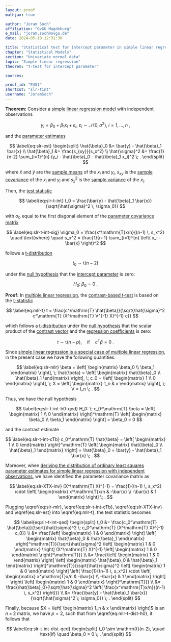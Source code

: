 ```yaml
---
layout: proof
mathjax: true

author: "Joram Soch"
affiliation: "OvGU Magdeburg"
e_mail: "joram.soch@ovgu.de"
date: 2024-05-10 12:31:30

title: "Statistical test for intercept parameter in simple linear regression model"
chapter: "Statistical Models"
section: "Univariate normal data"
topic: "Simple linear regression"
theorem: "t-test for intercept parameter"

sources:

proof_id: "P451"
shortcut: "slr-tint"
username: "JoramSoch"
---
```



**Theorem:** Consider a [simple linear regression model](/D/slr) with independent observations

$$ \label{eq:slr}
y_i = \beta_0 + \beta_1 x_i + \varepsilon_i, \; \varepsilon_i \sim \mathcal{N}(0, \sigma^2), \; i = 1,\ldots,n \; ,
$$

and the [parameter estimates](/P/slr-mle)

$$ \label{eq:slr-est}
\begin{split}
\hat{\beta}_0 &= \bar{y} - \hat{\beta}_1 \bar{x} \\
\hat{\beta}_1 &= \frac{s_{xy}}{s_x^2} \\
\hat{\sigma}^2 &= \frac{1}{n-2} \sum_{i=1}^{n} (y_i - \hat{\beta}_0 - \hat{\beta}_1 x_i)^2 \; .
\end{split}
$$

where $\bar{x}$ and $\bar{y}$ are the [sample means](/D/mean-samp) of the $x_i$ and $y_i$, $s_{xy}$ is the [sample covariance](/D/cov-samp) of the $x_i$ and $y_i$ and $s_x^2$ is the [sample variance](/D/var-samp) of the $x_i$.

Then, the [test statistic](/D/tstat)

$$ \label{eq:slr-t-int}
t_0 = \frac{\bar{y} - \hat{\beta}_1 \bar{x}}{\sqrt{\hat{\sigma}^2 \; \sigma_0}}
$$

with $\sigma_0$ equal to the first diagonal element of the [parameter covariance matrix](/P/slr-olsdist)

$$ \label{eq:slr-t-int-sig}
\sigma_0 = \frac{x^\mathrm{T}x/n}{(n-1) \, s_x^2} \quad \text{where} \quad s_x^2 = \frac{1}{n-1} \sum_{i=1}^{n} \left( x_i - \bar{x} \right)^2
$$

follows a [t-distribution](/D/t)

$$ \label{eq:slr-t-int-dist}
t_0 \sim \mathrm{t}(n-2)
$$

under the [null hypothesis](/D/h0) that the [intercept parameter](/D/slr) is zero:

$$ \label{eq:slr-t-int-h0}
H_0: \; \beta_0 = 0 \; .
$$


**Proof:** In [multiple linear regression](/D/mlr), the [contrast-based t-test](/P/mlr-t) is based on the [t-statistic](/D/tstat)

$$ \label{eq:mlr-t}
t = \frac{c^\mathrm{T} \hat{\beta}}{\sqrt{\hat{\sigma}^2 c^\mathrm{T} (X^\mathrm{T} V^{-1} X)^{-1} c}}
$$

which follows a [t-distribution](/D/t) under the [null hypothesis](/D/h0) that the scalar product of the [contrast vector](/D/tcon) and the [regression coefficients](/D/mlr) is zero: 

$$ \label{eq:mlr-t-dist-h0}
t \sim \mathrm{t}(n-p), \quad \text{if} \quad c^\mathrm{T} \beta = 0 \; .
$$

Since [simple linear regression is a special case of multiple linear regression](/P/slr-mlr), in the present case we have the following quantities:

$$ \label{eq:slr-mlr}
\beta = \left[ \begin{matrix} \beta_0 \\ \beta_1 \end{matrix} \right], \;
\hat{\beta} = \left[ \begin{matrix} \hat{\beta}_0 \\ \hat{\beta}_1 \end{matrix} \right], \;
c_0 = \left[ \begin{matrix} 1 \\ 0 \end{matrix} \right], \;
X = \left[ \begin{matrix} 1_n & x \end{matrix} \right], \;
V = I_n \; .
$$

Thus, we have the null hypothesis

$$ \label{eq:slr-t-int-h0-qed}
H_0: \; c_0^\mathrm{T} \beta = \left[ \begin{matrix} 1 \\ 0 \end{matrix} \right]^\mathrm{T} \left[ \begin{matrix} \beta_0 \\ \beta_1 \end{matrix} \right] = \beta_0 = 0
$$

and the contrast estimate

$$ \label{eq:slr-t-int-cTb}
c_0^\mathrm{T} \hat{\beta} = \left[ \begin{matrix} 1 \\ 0 \end{matrix} \right]^\mathrm{T} \left[ \begin{matrix} \hat{\beta}_0 \\ \hat{\beta}_1 \end{matrix} \right] = \hat{\beta}_0 = \bar{y} - \hat{\beta}_1 \bar{x} \; .
$$

Moreover, when [deriving the distribution of ordinary least squares parameter estimates for simple linear regression with independent observations](/P/slr-olsdist), we have identified the parameter covariance matrix as

$$ \label{eq:slr-XTX-inv}
(X^\mathrm{T} X)^{-1} = \frac{1}{(n-1) \, s_x^2} \cdot \left[ \begin{matrix} x^\mathrm{T}x/n & -\bar{x} \\ -\bar{x} & 1 \end{matrix} \right] \; .
$$

Plugging \eqref{eq:slr-mlr}, \eqref{eq:slr-t-int-cTb}, \eqref{eq:slr-XTX-inv} and \eqref{eq:slr-est} into \eqref{eq:mlr-t}, the test statistic becomes

$$ \label{eq:slr-t-int-qed}
\begin{split}
t_0 &= \frac{c_0^\mathrm{T} \hat{\beta}}{\sqrt{\hat{\sigma}^2 \; c_0^\mathrm{T} (X^\mathrm{T} X)^{-1} c_0}} \\
&= \frac{\left[ \begin{matrix} 1 & 0 \end{matrix} \right] \left[ \begin{matrix} \hat{\beta}_0 & \hat{\beta}_1 \end{matrix} \right]^\mathrm{T}}{\sqrt{\hat{\sigma}^2 \left[ \begin{matrix} 1 & 0 \end{matrix} \right] (X^\mathrm{T} X)^{-1} \left[ \begin{matrix} 1 & 0 \end{matrix} \right]^\mathrm{T}}} \\
&= \frac{\left[ \begin{matrix} 1 & 0 \end{matrix} \right] \left[ \begin{matrix} \hat{\beta}_0 & \hat{\beta}_1 \end{matrix} \right]^\mathrm{T}}{\sqrt{\hat{\sigma}^2 \left[ \begin{matrix} 1 & 0 \end{matrix} \right] \left( \frac{1}{(n-1) \, s_x^2} \cdot \left[ \begin{matrix} x^\mathrm{T}x/n & -\bar{x} \\ -\bar{x} & 1 \end{matrix} \right] \right) \left[ \begin{matrix} 1 & 0 \end{matrix} \right]^\mathrm{T}}} \\
&= \frac{\hat{\beta}_0}{\sqrt{\hat{\sigma}^2 \left( \frac{x^\mathrm{T}x/n}{(n-1) \, s_x^2} \right)}} \\
&= \frac{\bar{y} - \hat{\beta}_1 \bar{x}}{\sqrt{\hat{\sigma}^2 \; \sigma_0}} \; .
\end{split}
$$

Finally, because $X = \left[ \begin{matrix} 1_n & x \end{matrix} \right]$ is an $n \times 2$ matrix, we have $p = 2$, such that from \eqref{eq:mlr-t-dist-h0}, it follows that

$$ \label{eq:slr-t-int-dist-qed}
\begin{split}
t_0 \sim \mathrm{t}(n-2), \quad \text{if} \quad \beta_0 = 0 \; .
\end{split}
$$